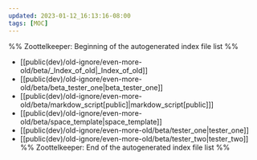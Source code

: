 ```yaml
---
updated: 2023-01-12_16:13:16-08:00
tags: [MOC]
---
```

%% Zoottelkeeper: Beginning of the autogenerated index file list  %%
-  [[public(dev)/old-ignore/even-more-old/beta/_Index_of_old|_Index_of_old]]
-  [[public(dev)/old-ignore/even-more-old/beta/beta_tester_one|beta_tester_one]]
-  [[public(dev)/old-ignore/even-more-old/beta/markdow_script[public]|markdow_script[public]]]
-  [[public(dev)/old-ignore/even-more-old/beta/space_template|space_template]]
-  [[public(dev)/old-ignore/even-more-old/beta/tester_one|tester_one]]
-  [[public(dev)/old-ignore/even-more-old/beta/tester_two|tester_two]]
%% Zoottelkeeper: End of the autogenerated index file list  %%
